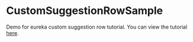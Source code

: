 # CustomSuggestionRowSample
Demo for eureka custom suggestion row tutorial. You can view the tutorial [here](https://codeduthu.com/2020/04/15/implement-auto-suggestion-input-trong-eureka/).
